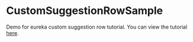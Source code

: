 # CustomSuggestionRowSample
Demo for eureka custom suggestion row tutorial. You can view the tutorial [here](https://codeduthu.com/2020/04/15/implement-auto-suggestion-input-trong-eureka/).
